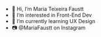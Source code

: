 - 👋 Hi, I’m Maria Teixeira Faustt      
- 👀 I’m interested in Front-End Dev  
- 🌱 I’m currently learning UX Design     
- 📷 @MariaFaustt on Instagram 

<!---
MariaLTN/MariaLTN is a ✨ special ✨ repository because its `README.md` (this file) appears on your GitHub profile.
You can click the Preview link to take a look at your changes.
--->
